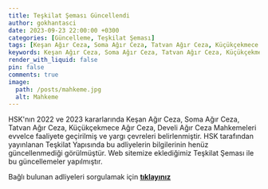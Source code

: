 ```yaml
---
title: Teşkilat Şeması Güncellendi
author: gokhantasci
date: 2023-09-23 22:00:00 +0300
categories: [Güncelleme, Teşkilat Şeması]
tags: [Keşan Ağır Ceza, Soma Ağır Ceza, Tatvan Ağır Ceza, Küçükçekmece Ağır Ceza, Develi Ağır Ceza Mahkemeleri]
keywords: Keşan Ağır Ceza, Soma Ağır Ceza, Tatvan Ağır Ceza, Küçükçekmece Ağır Ceza, Develi Ağır Ceza Mahkemeleri, adliyeci, adliye
render_with_liquid: false
pin: false
comments: true
image:
  path: /posts/mahkeme.jpg
  alt: Mahkeme
---
```


HSK'nın 2022 ve 2023 kararlarında Keşan Ağır Ceza, Soma Ağır Ceza, Tatvan Ağır Ceza, Küçükçekmece Ağır Ceza, Develi Ağır Ceza Mahkemeleri evvelce faaliyete geçirilmiş ve yargı çevreleri belirlenmiştir.
HSK tarafından yayınlanan Teşkilat Yapısında bu adliyelerin bilgilerinin henüz güncellenmediği görülmüştür. 
Web sitemize eklediğimiz Teşkilat Şeması ile bu güncellemeler yapılmıştır.

Bağlı bulunan adliyeleri sorgulamak için [**tıklayınız**](https://adliyeci.com.tr/teskilat/)

